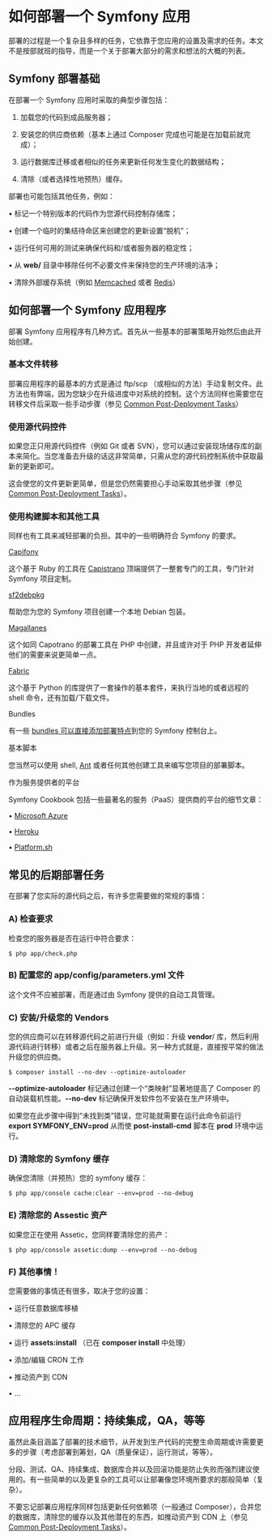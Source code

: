 # 如何部署一个 Symfony 应用

部署的过程是一个复杂且多样的任务，它依靠于您应用的设置及需求的任务。本文不是按部就班的指导，而是一个关于部署大部分的需求和想法的大概的列表。

## Symfony 部署基础

在部署一个 Symfony 应用时采取的典型步骤包括：

1.	加载您的代码到成品服务器；

2.	安装您的供应商依赖（基本上通过 Composer 完成也可能是在加载前就完成）；

3.	运行数据库迁移或者相似的任务来更新任何发生变化的数据结构；

4.	清除（或者选择性地预热）缓存。

部署也可能包括其他任务，例如：

•	标记一个特别版本的代码作为您源代码控制存储库；

•	创建一个临时的集结待命区来创建您的更新设置“脱机”；

•	运行任何可用的测试来确保代码和/或者服务器的稳定性；

•	从 **web/** 目录中移除任何不必要文件来保持您的生产环境的洁净；

•	清除外部缓存系统（例如 [Memcached](http://memcached.org/) 或者 [Redis](http://memcached.org/)）

## 如何部署一个 Symfony 应用程序

部署 Symfony 应用程序有几种方式。首先从一些基本的部署策略开始然后由此开始创建。

### 基本文件转移

部署应用程序的最基本的方式是通过 ftp/scp （或相似的方法）手动复制文件。此方法也有弊端，因为您缺少在升级进度中对系统的控制。这个方法同样也需要您在转移文件后采取一些手动步骤（参见 [Common Post-Deployment Tasks](http://symfony.com/doc/current/cookbook/deployment/tools.html#common-post-deployment-tasks)）

### 使用源代码控件

如果您正只用源代码控件（例如 Git 或者 SVN），您可以通过安装现场储存库的副本来简化。当您准备去升级的话这非常简单，只需从您的源代码控制系统中获取最新的更新即可。

这会使您的文件更新更简单，但是您仍然需要担心手动采取其他步骤（参见 [Common Post-Deployment Tasks](http://symfony.com/doc/current/cookbook/deployment/tools.html#common-post-deployment-tasks)）。

### 使用构建脚本和其他工具

同样也有工具来减轻部署的负担。其中的一些明确符合 Symfony 的要求。

[Capifony](http://capifony.org/)

这个基于 Ruby 的工具在 [Capistrano](http://capistranorb.com/) 顶端提供了一整套专门的工具，专门针对 Symfony 项目定制。

[sf2debpkg](https://github.com/liip/sf2debpkg)

帮助您为您的 Symfony 项目创建一个本地 Debian 包装。

[Magallanes](https://github.com/andres-montane)

这个如同 Capotrano 的部署工具在 PHP 中创建，并且或许对于 PHP 开发者延伸他们的需要来说更简单一点。

[Fabric](http://www.fabfile.org/)

这个基于 Python 的库提供了一套操作的基本套件，来执行当地的或者远程的 shell 命令，还有加载/下载文件。

Bundles

有一些 [bundles 可以直接添加部署特点](http://knpbundles.com/search?q=deploy)到您的 Symfony 控制台上。

基本脚本

您当然可以使用 shell, [Ant](http://blog.sznapka.pl/deploying-symfony2-applications-with-ant/) 或者任何其他创建工具来编写您项目的部署脚本。

作为服务提供者的平台

Symfony Cookbook 包括一些最著名的服务（PaaS）提供商的平台的细节文章：

•	[Microsoft Azure](http://symfony.com/doc/current/cookbook/deployment/azure-website.html)

•	[Heroku](http://symfony.com/doc/current/cookbook/deployment/heroku.html)

•	[Platform.sh](http://symfony.com/doc/current/cookbook/deployment/platformsh.)

## 常见的后期部署任务

在部署了您实际的源代码之后，有许多您需要做的常规的事情：

### A) 检查要求

检查您的服务器是否在运行中符合要求：

```
$ php app/check.php

```

### B) 配置您的 app/config/parameters.yml 文件

这个文件不应被部署，而是通过由 Symfony 提供的自动工具管理。

### C) 安装/升级您的 Vendors

您的供应商可以在转移源代码之前进行升级（例如：升级 **vendor**/ 库，然后利用源代码进行转移）或者之后在服务器上升级。另一种方式就是，直接按平常的做法升级您的供应商。

```
$ composer install --no-dev --optimize-autoloader

```

**--optimize-autoloader** 标记通过创建一个“类映射”显著地提高了 Composer 的自动装载机性能。**--no-dev** 标记确保开发软件包不安装在生产环境中。

如果您在此步骤中得到“未找到类”错误，您可能就需要在运行此命令前运行 **export SYMFONY_ENV=prod** 从而使 **post-install-cmd** 脚本在 **prod** 环境中运行。

### D) 清除您的 Symfony 缓存

确保您清除（并预热）您的 symfony 缓存：

```
$ php app/console cache:clear --env=prod --no-debug

```

### E) 清除您的 Assestic 资产

如果您正在使用 Assetic，您同样要清除您的资产：

```
$ php app/console assetic:dump --env=prod --no-debug

```

### F) 其他事情！

您需要做的事情还有很多，取决于您的设置：

•	运行任意数据库移植

•	清除您的 APC 缓存

•	运行 **assets:install** （已在 **composer install** 中处理）

•	添加/编辑 CRON 工作

•	推动资产到 CDN

•	…

## 应用程序生命周期：持续集成，QA，等等

虽然此条目涵盖了部署的技术细节，从开发到生产代码的完整生命周期或许需要更多的步骤（考虑部署到筹划，QA（质量保证），运行测试，等等）。

分段、测试、QA、持续集成、数据库合并以及回滚功能是防止失败而强烈建议使用的。有一些简单的以及更复杂的工具可以让部署像您环境所要求的那般简单（复杂）。

不要忘记部署应用程序同样包括更新任何依赖项（一般通过 Composer），合并您的数据库，清除您的缓存以及其他潜在的东西，如推动资产到 CDN 上（参见 [Common Post-Deployment Tasks](http://symfony.com/doc/current/cookbook/deployment/tools.html#common-post-deployment-tasks)）。
